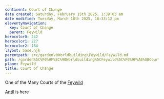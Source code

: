 ```yaml
---
continent: Court of Change
date created: Saturday, February 15th 2025, 1:39:03 am
date modified: Tuesday, March 18th 2025, 10:33:12 pm
eleventyNavigation:
  key: Court of Change
  parent: Feywild
herocolor0: 242
herocolor1: 227
herocolor2: 184
layout: base.njk
parentpath: src/garden\🌐Worldbuilding\Feywild/Feywild.md
path: /garden%5C%F0%9F%8C%90Worldbuilding%5CFeywild%5C%F0%9F%A6%8BCourt%20of%20Change/Court%20of%20Change/
plane: Feywild
title: Court of Change
---
```


One of the Many Courts of the [Feywild](/garden/%F0%9F%8C%90Worldbuilding/Feywild)

[Antil](/garden/%F0%9F%8C%90Worldbuilding/Feywild/%F0%9F%A6%8BCourt%20of%20Change/Regions/Antil) is here